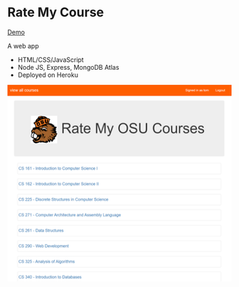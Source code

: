 <!-- Heading -->
# Rate My Course

<!-- Links -->
[Demo](https://lit-harbor-14334.herokuapp.com/courses "RateMyCourse Demo") 


<!-- Inline code block  -->
<p>A web app </p>

<!-- Unordered list -->
* HTML/CSS/JavaScript
* Node JS, Express, MongoDB Atlas
* Deployed on Heroku

<!--  Images -->
<p>
    <img src="public/screenshot.png"/>
</p>